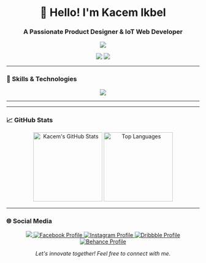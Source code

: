 <h1 align="center">👋 Hello! I'm Kacem Ikbel</h1>
<h3 align="center">A Passionate Product Designer & IoT Web Developer</h3>

<p align="center">
  <img src="https://badgen.net/badge/Developer/Designer/purple?icon=terminal&scale=4">
</p>

<p align="center">
  <a href="mailto:kassemikbel56@gmail.com?subject=Hello%20Kacem,%20From%20GitHub"><img src="https://img.shields.io/badge/Contact-Me-ff69b4.svg?style=for-the-badge&logo=gmail&logoColor=white"></a>
  <a href="https://www.linkedin.com/in/ikbel-kassem-732457226/"><img src="https://img.shields.io/badge/LinkedIn-Connect-blue.svg?style=for-the-badge&logo=linkedin&logoColor=white"></a>
</p>

---

### 💼 Skills & Technologies

<p align="center">
  <!-- Skills Icons -->
  <img src="https://skillicons.dev/icons?i=html,css,js,angular,typescript,java,php,git,react,python,c,figma,webflow&theme=light" />
</p>

---



---

### 📈 GitHub Stats

<p align="center">
  <img height="180em" src="https://github-readme-stats.vercel.app/api?username=kacemikbel&show_icons=true&theme=radical&hide_border=true" alt="Kacem's GitHub Stats"/>
  <img height="180em" src="https://github-readme-stats.vercel.app/api/top-langs/?username=kacemikbel&layout=compact&theme=radical&hide_border=true" alt="Top Languages"/>


</p>

---

### 🌐 Social Media

<p align="center">
  <!-- Social Icons -->
  
  <a href="https://github.com/kacemikbel">
    <img src="https://img.shields.io/github/followers/kacemikbel?label=Follow&style=social">
  </a>
  <a href="https://www.facebook.com/kassem.ikbel.96/">
    <img src="https://img.shields.io/badge/Facebook-Profile-blue?style=flat-square&logo=facebook&logoColor=white" alt="Facebook Profile">
  </a>
  <a href="https://www.instagram.com/ikbel_kacem/">
    <img src="https://img.shields.io/badge/Instagram-Profile-c13584?style=flat-square&logo=instagram&logoColor=white" alt="Instagram Profile">
  </a>
  <a href="https://dribbble.com/kacem_ikbel">
    <img src="https://img.shields.io/badge/Dribbble-Profile-ea4c89?style=flat-square&logo=dribbble&logoColor=white" alt="Dribbble Profile">
  </a>
  <a href="https://www.behance.net/kassemikbel">
    <img src="https://img.shields.io/badge/Behance-Profile-053eff?style=flat-square&logo=behance&logoColor=white" alt="Behance Profile">
  </a>
</p>


<div align="center">
  <i>Let's innovate together! Feel free to connect with me.</i>
</div>
